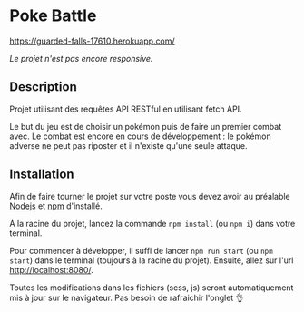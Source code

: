 # Poke Battle

https://guarded-falls-17610.herokuapp.com/

*Le projet n'est pas encore responsive.*

## Description

Projet utilisant des requêtes API RESTful en utilisant fetch API.

Le but du jeu est de choisir un pokémon puis de faire un premier combat avec.
Le combat est encore en cours de développement : le pokémon adverse ne peut pas riposter et il n'existe qu'une seule attaque.

## Installation
Afin de faire tourner le projet sur votre poste vous devez avoir au préalable [Nodejs](https://nodejs.org/en/) et [npm](https://www.npmjs.com/) d'installé.

À la racine du projet, lancez la commande `npm install` (ou `npm i`) dans votre terminal.

Pour commencer à développer, il suffi de lancer `npm run start` (ou `npm start`) dans le terminal (toujours à la racine du projet). Ensuite, allez sur l'url [http://localhost:8080/](http://localhost:8080/).

Toutes les modifications dans les fichiers (scss, js) seront automatiquement mis à jour sur le navigateur. Pas besoin de rafraichir l'onglet 👌
